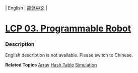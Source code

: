 | English | [简体中文](README.md) |

# [LCP 03. Programmable Robot](https://leetcode.cn/problems/programmable-robot)
 ### Description
<p>English description is not available. Please switch to Chinese.</p>

**Related Topics**  [Array](https://leetcode.cn/tag/array) [Hash Table](https://leetcode.cn/tag/hash-table) [Simulation](https://leetcode.cn/tag/simulation) 
